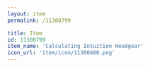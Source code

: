 ```yaml
---
layout: item
permalink: /11300799

title: Item
id: 11300799
item_name: 'Calculating Intuition Headgear'
icon_url: 'item/icon/11300480.png'
---
```

